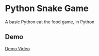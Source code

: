 # Python Snake Game

A basic Python eat the food game, in Python

## Demo

[Demo Video](./python%20snake%20game%20-%20Made%20with%20Clipchamp.mp4)

